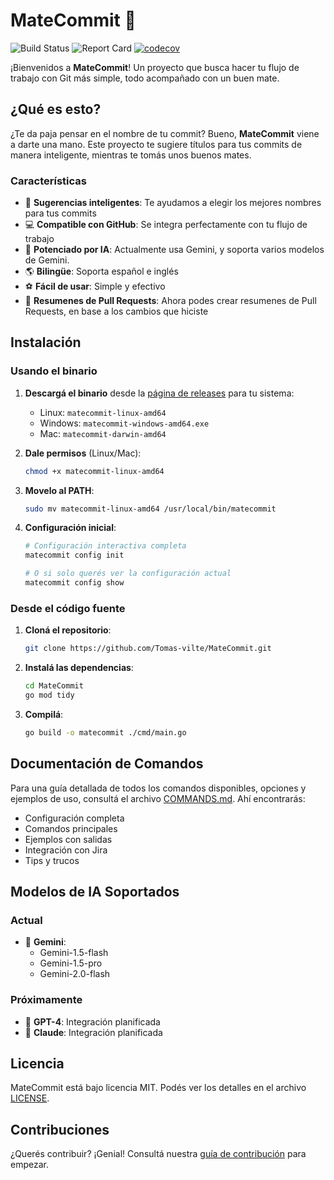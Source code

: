 # MateCommit 🧉

![Build Status](https://github.com/Tomas-vilte/MateCommit/workflows/Go%20CI/badge.svg) ![Report Card](https://goreportcard.com/badge/github.com/Tomas-vilte/MateCommit) [![codecov](https://codecov.io/gh/Tomas-vilte/MateCommit/branch/master/graph/badge.svg?token=6O798E12DC)](https://codecov.io/gh/Tomas-vilte/MateCommit)

¡Bienvenidos a **MateCommit**! Un proyecto que busca hacer tu flujo de trabajo con Git más simple, todo acompañado con un buen mate.

## ¿Qué es esto?

¿Te da paja pensar en el nombre de tu commit? Bueno, **MateCommit** viene a darte una mano. Este proyecto te sugiere títulos para tus commits de manera inteligente, mientras te tomás unos buenos mates. 

### Características 
- 🧉 **Sugerencias inteligentes**: Te ayudamos a elegir los mejores nombres para tus commits
- 💻 **Compatible con GitHub**: Se integra perfectamente con tu flujo de trabajo
- 🤖 **Potenciado por IA**: Actualmente usa Gemini, y soporta varios modelos de Gemini.
- 🌎 **Bilingüe**: Soporta español e inglés
- ⚽ **Fácil de usar**: Simple y efectivo
- 🚀 **Resumenes de Pull Requests**: Ahora podes crear resumenes de Pull Requests, en base a los cambios que hiciste

## Instalación

### Usando el binario

1. **Descargá el binario** desde la [página de releases](https://github.com/Tomas-vilte/MateCommit/releases) para tu sistema:
   - Linux: `matecommit-linux-amd64`
   - Windows: `matecommit-windows-amd64.exe`
   - Mac: `matecommit-darwin-amd64`

2. **Dale permisos** (Linux/Mac):
   ```bash
   chmod +x matecommit-linux-amd64
   ```

3. **Movelo al PATH**:
   ```bash
   sudo mv matecommit-linux-amd64 /usr/local/bin/matecommit
   ```

4. **Configuración inicial**:
   ```bash
   # Configuración interactiva completa
   matecommit config init
   
   # O si solo querés ver la configuración actual
   matecommit config show
   ```

### Desde el código fuente

1. **Cloná el repositorio**:
   ```bash
   git clone https://github.com/Tomas-vilte/MateCommit.git
   ```

2. **Instalá las dependencias**:
   ```bash
   cd MateCommit
   go mod tidy
   ```

3. **Compilá**:
   ```bash
   go build -o matecommit ./cmd/main.go
   ```

## Documentación de Comandos

Para una guía detallada de todos los comandos disponibles, opciones y ejemplos de uso, consultá el archivo [COMMANDS.md](COMMANDS.md). Ahí encontrarás:

- Configuración completa
- Comandos principales
- Ejemplos con salidas
- Integración con Jira
- Tips y trucos

## Modelos de IA Soportados

### Actual
- 🤖 **Gemini**: 
   - Gemini-1.5-flash
   - Gemini-1.5-pro
   - Gemini-2.0-flash

### Próximamente
- 🔄 **GPT-4**: Integración planificada
- 🔄 **Claude**: Integración planificada

## Licencia

MateCommit está bajo licencia MIT. Podés ver los detalles en el archivo [LICENSE](./LICENSE).

## Contribuciones

¿Querés contribuir? ¡Genial! Consultá nuestra [guía de contribución](CONTRIBUTING.md) para empezar.